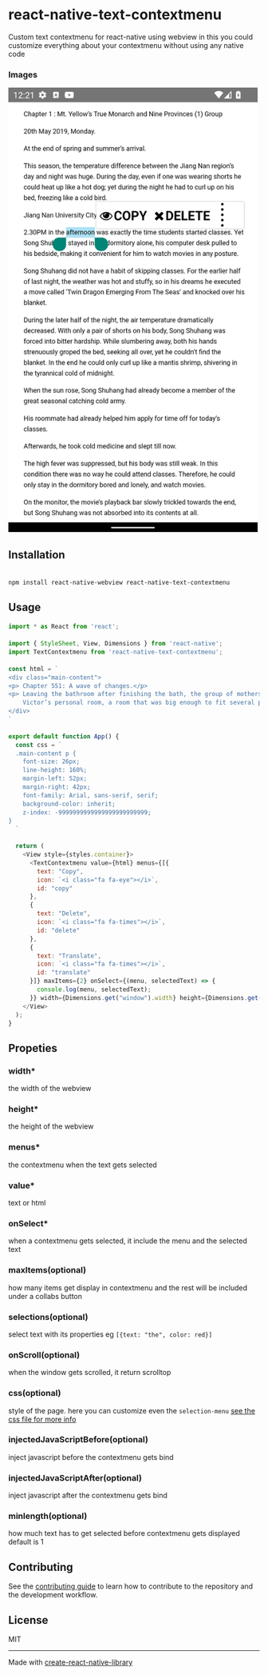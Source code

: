 # react-native-text-contextmenu

Custom text contextmenu for react-native using webview
in this you could customize everything about your contextmenu without using any native code

### Images

<img src="https://github.com/AlenToma/react-native-text-contextmenu/blob/master/screenshots/Screenshot_2.png?raw=true" width="500" />

## Installation

```sh

npm install react-native-webview react-native-text-contextmenu
```

## Usage

```js
import * as React from 'react';

import { StyleSheet, View, Dimensions } from 'react-native';
import TextContextmenu from 'react-native-text-contextmenu';

const html = `
<div class="main-content">
<p> Chapter 551: A wave of changes.</p>
<p> Leaving the bathroom after finishing the bath, the group of mothers, daughters, and a goddess went to
    Victor’s personal room, a room that was big enough to fit several people.</p>
</div>
`

export default function App() {
  const css = `
  .main-content p {
    font-size: 26px;
    line-height: 160%;
    margin-left: 52px;
    margin-right: 42px;
    font-family: Arial, sans-serif, serif;
    background-color: inherit;
    z-index: -9999999999999999999999999;
}
  `

  return (
    <View style={styles.container}>
      <TextContextmenu value={html} menus={[{
        text: "Copy",
        icon: `<i class="fa fa-eye"></i>`,
        id: "copy"
      },
      {
        text: "Delete",
        icon: `<i class="fa fa-times"></i>`,
        id: "delete"
      },
      {
        text: "Translate",
        icon: `<i class="fa fa-times"></i>`,
        id: "translate"
      }]} maxItems={2} onSelect={(menu, selectedText) => {
        console.log(menu, selectedText);
      }} width={Dimensions.get("window").width} height={Dimensions.get("window").height} css={css} />
    </View>
  );
}
```
## Propeties 
### width*
the width of the webview

### height*
the height of the webview

### menus*
the contextmenu when the text gets selected

### value*
text or html

### onSelect*
when a contextmenu gets selected, it include the menu and the selected text

### maxItems(optional)
how many items get display in contextmenu and the rest will be included under a collabs button

### selections(optional)
select text with its properties eg `[{text: "the", color: red}]`

### onScroll(optional)
when the window gets scrolled, it return scrolltop

### css(optional)
style of the page. here you can customize even the `selection-menu` [see the css file for more info](https://github.com/AlenToma/react-native-text-contextmenu/blob/master/android/src/main/assets/style.css) 

### injectedJavaScriptBefore(optional)
inject javascript before the contextmenu gets bind

### injectedJavaScriptAfter(optional)
inject javascript after the contextmenu gets bind

### minlength(optional)
how much text has to get selected before contextmenu gets displayed default is 1
## Contributing

See the [contributing guide](CONTRIBUTING.md) to learn how to contribute to the repository and the development workflow.

## License

MIT

---

Made with [create-react-native-library](https://github.com/callstack/react-native-builder-bob)
